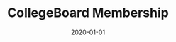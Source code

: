 ---
date: 2020-01-01 # determines the order, recent first
accent: rgb(255, 255, 0) # color of the accent
title: CollegeBoard Membership
desc: Helping current and potential College Board Members clear a path for students.
project: client
roles:
  - UX Design
  - UI Design
img: membership_cover.jpg
---